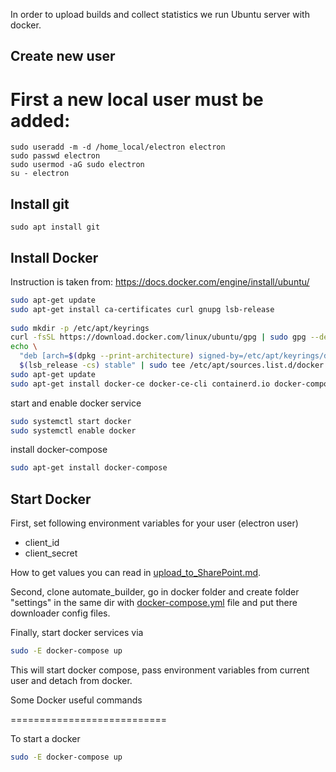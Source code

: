In order to upload builds and collect statistics we run Ubuntu server with docker.

## Create new user
First a new local user must be added:
=====================================

~~~
sudo useradd -m -d /home_local/electron electron
sudo passwd electron
sudo usermod -aG sudo electron
su - electron
~~~


## Install git
~~~
sudo apt install git
~~~

## Install Docker
Instruction is taken from: https://docs.docker.com/engine/install/ubuntu/
```bash
sudo apt-get update
sudo apt-get install ca-certificates curl gnupg lsb-release
    
sudo mkdir -p /etc/apt/keyrings
curl -fsSL https://download.docker.com/linux/ubuntu/gpg | sudo gpg --dearmor -o /etc/apt/keyrings/docker.gpg
echo \
  "deb [arch=$(dpkg --print-architecture) signed-by=/etc/apt/keyrings/docker.gpg] https://download.docker.com/linux/ubuntu \
  $(lsb_release -cs) stable" | sudo tee /etc/apt/sources.list.d/docker.list > /dev/null
sudo apt-get update
sudo apt-get install docker-ce docker-ce-cli containerd.io docker-compose-plugin

```

start and enable docker service
```bash
sudo systemctl start docker
sudo systemctl enable docker
```

install docker-compose
```bash
sudo apt-get install docker-compose
```

## Start Docker
First, set following environment variables for your user (electron user) 
  - client_id
  - client_secret

How to get values you can read in [upload_to_SharePoint.md](upload_to_SharePoint.md).

Second, clone automate_builder, go in docker folder and 
create folder "settings" in the same dir with [docker-compose.yml](../docker/docker-compose.yml) 
file and put there downloader config files.

Finally,
start docker services via
```bash
sudo -E docker-compose up
```
This will start docker compose, pass environment variables from current user and detach from docker.


Some Docker useful commands

===========================

To start a docker
```bash
sudo -E docker-compose up
```